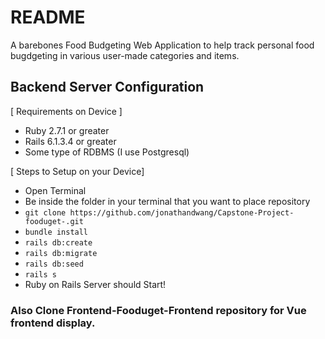 # README

A barebones Food Budgeting Web Application to help track personal food bugdgeting in various user-made categories and items. 

## Backend Server Configuration 

[ Requirements on Device ]
- Ruby 2.7.1 or greater
- Rails 6.1.3.4 or greater
- Some type of RDBMS (I use Postgresql)

[ Steps to Setup on your Device]
- Open Terminal 
- Be inside the folder in your terminal that you want to place repository
- `git clone https://github.com/jonathandwang/Capstone-Project-fooduget-.git`
- `bundle install`
- `rails db:create `
- `rails db:migrate`
- `rails db:seed`
- `rails s`
- Ruby on Rails Server should Start!


### Also Clone Frontend-Fooduget-Frontend repository for Vue frontend display. 
